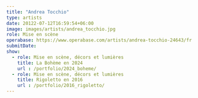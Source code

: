 ```yaml
---
title: "Andrea Tocchio"
type: artists
date: 20122-07-12T16:59:54+06:00
image: images/artists/andrea_tocchio.jpg
role: Mise en scène
operabase: https://www.operabase.com/artists/andrea-tocchio-24643/fr
submitDate: 
show:
  - role: Mise en scène, décors et lumières
    title: La Bohème en 2024
    url : /portfolio/2024_boheme/
  - role: Mise en scène, décors et lumières
    title: Rigoletto en 2016
    url : /portfolio/2016_rigoletto/
---
```





